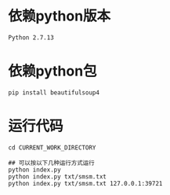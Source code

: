 
# 依赖python版本
    Python 2.7.13
    
# 依赖python包
    pip install beautifulsoup4
    
# 运行代码
    cd CURRENT_WORK_DIRECTORY
    
    ## 可以按以下几种运行方式运行
    python index.py
    python index.py txt/smsm.txt
    python index.py txt/smsm.txt 127.0.0.1:39721
    


